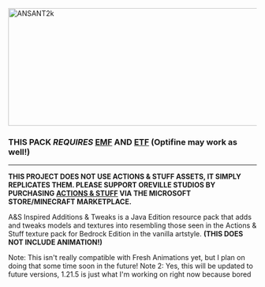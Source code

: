 <img width="2048" height="238" alt="ANSANT2k" src="https://github.com/user-attachments/assets/4cc83e53-40bd-46cc-9ca0-b566c58e1a7e" />

### THIS PACK *REQUIRES* [EMF](https://modrinth.com/mod/entity-model-features "EMF") AND [ETF](https://modrinth.com/mod/entitytexturefeatures "ETF") (Optifine may work as well!)
------------
**THIS PROJECT DOES NOT USE ACTIONS & STUFF ASSETS, IT SIMPLY REPLICATES THEM. PLEASE SUPPORT OREVILLE STUDIOS BY PURCHASING [ACTIONS & STUFF](https://www.minecraft.net/en-us/marketplace/pdp/oreville-studios/actions--stuff-1.4/61c7a786-d7ad-49e0-a710-817121cd9795 "ACTIONS & STUFF") VIA THE MICROSOFT STORE/MINECRAFT MARKETPLACE.**

A&S Inspired Additions & Tweaks is a Java Edition resource pack that adds and tweaks models and textures into resembling those seen in the Actions & Stuff texture pack for Bedrock Edition in the vanilla artstyle. **(THIS DOES NOT INCLUDE ANIMATION!)**

Note: This isn't really compatible with Fresh Animations yet, but I plan on doing that some time soon in the future!
Note 2: Yes, this will be updated to future versions, 1.21.5 is just what I'm working on right now because bored
